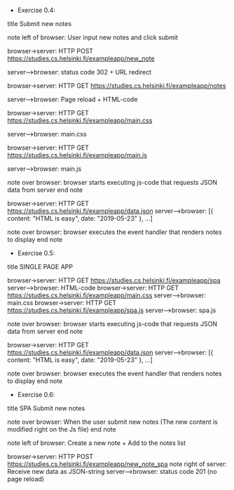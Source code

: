 - Exercise 0.4:

title Submit new notes

note left of browser: User input new notes and click submit

browser->server: HTTP POST https://studies.cs.helsinki.fi/exampleapp/new_note

server-->browser: status code 302 + URL redirect

browser->server: HTTP GET https://studies.cs.helsinki.fi/exampleapp/notes

server-->browser: Page reload + HTML-code

browser->server: HTTP GET https://studies.cs.helsinki.fi/exampleapp/main.css

server-->browser: main.css

browser->server: HTTP GET https://studies.cs.helsinki.fi/exampleapp/main.js

server-->browser: main.js

note over browser:
browser starts executing js-code
that requests JSON data from server 
end note

browser->server: HTTP GET https://studies.cs.helsinki.fi/exampleapp/data.json
server-->browser: [{ content: "HTML is easy", date: "2019-05-23" }, ...]

note over browser:
browser executes the event handler
that renders notes to display
end note

- Exercise 0.5:

title SINGLE PAGE APP

browser->server: HTTP GET https://studies.cs.helsinki.fi/exampleapp/spa
server-->browser: HTML-code
browser->server: HTTP GET https://studies.cs.helsinki.fi/exampleapp/main.css
server-->browser: main.css
browser->server: HTTP GET https://studies.cs.helsinki.fi/exampleapp/spa.js
server-->browser: spa.js

note over browser:
browser starts executing js-code
that requests JSON data from server 
end note

browser->server: HTTP GET https://studies.cs.helsinki.fi/exampleapp/data.json
server-->browser: [{ content: "HTML is easy", date: "2019-05-23" }, ...]

note over browser:
browser executes the event handler
that renders notes to display
end note

- Exercise 0.6:

title SPA Submit new notes

note over browser:
When the user submit new notes
(The new content is modified right on the Js file)
end note

note left of browser: Create a new note + Add to the notes list

browser->server: HTTP POST https://studies.cs.helsinki.fi/exampleapp/new_note_spa
note right of server: Receive new data as JSON-string
server-->browser: status code 201 (no page reload) 
